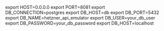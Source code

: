 export HOST=0.0.0.0
export PORT=8081
export DB_CONNECTION=postgres
export DB_HOST=db
export DB_PORT=5432
export DB_NAME=hetzner_api_emulator
export DB_USER=your_db_user
export DB_PASSWORD=your_db_password
export DB_HOST=localhost
